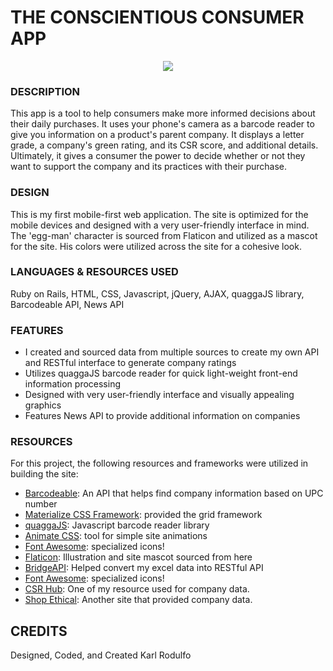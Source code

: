 # THE CONSCIENTIOUS CONSUMER APP

<p align="center">
<img src="concon.gif">
</p>

### DESCRIPTION
This app is a tool to help consumers make more informed decisions about their daily purchases.
It uses your phone's camera as a barcode reader to give you information on a product's parent company. It displays a letter grade, a company's green rating, and its CSR score, and additional details. Ultimately, it gives a consumer the power to decide whether or not they want to support the company and its practices with their purchase.

### DESIGN
This is my first mobile-first web application. The site is optimized for the mobile devices and designed with a very user-friendly interface in mind.
The 'egg-man' character is sourced from Flaticon and utilized as a mascot for the site. His colors were utilized across the site for a cohesive look.

### LANGUAGES & RESOURCES USED
Ruby on Rails, HTML, CSS, Javascript, jQuery, AJAX, quaggaJS library, Barcodeable API, News API

### FEATURES

- I created and sourced data from multiple sources to create my own API and RESTful interface to generate company ratings
- Utilizes quaggaJS barcode reader for quick light-weight front-end information processing
- Designed with very user-friendly interface and visually appealing graphics
- Features News API to provide additional information on companies

### RESOURCES

For this project, the following resources and frameworks were utilized in building the site:

- [Barcodeable](https://api.barcodable.com/): An API that helps find company information based on UPC number
- [Materialize CSS Framework](https://materializecss.com/): provided the grid framework
- [quaggaJS](https://serratus.github.io/quaggaJS/): Javascript barcode reader library
- [Animate CSS](https://daneden.github.io/animate.css/): tool for simple site animations
- [Font Awesome](https://fontawesome.com/icons?d=gallery): specialized icons!
- [Flaticon](https://www.flaticon.com/): Illustration and site mascot sourced from here
- [BridgeAPI](https://bridge.buddyweb.fr/): Helped convert my excel data into RESTful API
- [Font Awesome](https://fontawesome.com/icons?d=gallery): specialized icons!
- [CSR Hub](https://www.csrhub.com/): One of my resource used for company data.
- [Shop Ethical](https://guide.ethical.org.au): Another site that provided company data.


## CREDITS
Designed, Coded, and Created Karl Rodulfo
